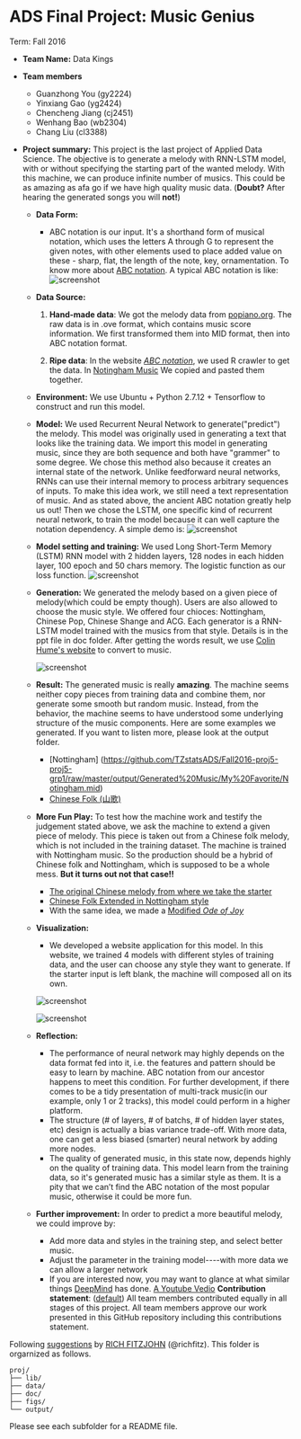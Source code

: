 # ADS Final Project: Music Genius

Term: Fall 2016

+ **Team Name:** Data Kings
+ **Team members**
	+ Guanzhong You (gy2224)
	+ Yinxiang Gao (yg2424)
	+ Chencheng Jiang (cj2451)
	+ Wenhang Bao (wb2304)
	+ Chang Liu (cl3388)

+ **Project summary:** This project is the last project of Applied Data Science. The objective is to generate a melody with RNN-LSTM model, with or without specifying the starting part of the wanted melody. With this machine, we can produce infinite number of musics. This could be as amazing as afa go if we have high quality music data. (**Doubt?** After hearing the generated songs you will **not!**)

	+ __Data Form:__
	
		+ ABC notation is our input. It's a shorthand form of musical notation, which uses the letters A through G to represent the given notes, with other elements used to place added value on these - sharp, flat, the length of the note, key, ornamentation. To know more about [ABC notation](https://en.wikipedia.org/wiki/ABC_notation). A typical ABC notation is like: 
	![screenshot](https://raw.githubusercontent.com/TZstatsADS/Fall2016-proj5-proj5-grp1/master/doc/ABC%20example.png)
	
	+ __Data Source:__
	
		1. **Hand-made data**: We got the melody data from [popiano.org](http://www.popiano.org/big5/piano/). The raw data is in .ove format, which contains music score information. We first transformed them into MID format, then into ABC notation format. 
		
		2. **Ripe data**: In the website [*ABC notation*](http://abcnotation.com/), we used R crawler to get the data. In [Notingham Music](http://abc.sourceforge.net/NMD/) We copied and pasted them together. 
		
	+ __Environment:__ We use Ubuntu + Python 2.7.12 + Tensorflow to construct and run this model.
	
	+ __Model:__ We used Recurrent Neural Network to generate("predict") the melody. This model was originally used in generating a text that looks like the training data. We import this model in generating music, since they are both sequence and both have "grammer" to some degree. We chose this method also because it creates an internal state of the network. Unlike feedforward neural networks, RNNs can use their internal memory to process arbitrary sequences of inputs. To make this idea work, we still need a text representation of music. And as stated above, the ancient ABC notation greatly help us out! Then we chose the LSTM, one specific kind of recurrent neural network, to train the model because it can well capture the notation dependency. A simple demo is:
	![screenshot](https://github.com/TZstatsADS/Fall2016-proj5-proj5-grp1/blob/master/doc/RNN.png)
	
	+ __Model setting and training:__ We used Long Short-Term Memory (LSTM) RNN model with 2 hidden layers, 128 nodes in each hidden layer, 100 epoch and 50 chars memory. The logistic function as our loss function. 
	![screenshot](https://github.com/TZstatsADS/Fall2016-proj5-proj5-grp1/blob/master/doc/loss_function.png)
	
	+ __Generation:__ We generated the melody based on a given piece of melody(which could be empty though). Users are also allowed to choose the music style. We offered four chioces: Nottingham, Chinese Pop, Chinese Shange and ACG. Each generator is a RNN-LSTM model trained with the musics from that style. Details is in the ppt file in doc folder. After getting the words result, we use [Colin Hume's website](http://colinhume.com/music.aspx#) to convert to music.
	
		![screenshot](https://raw.githubusercontent.com/TZstatsADS/Fall2016-proj5-proj5-grp1/master/doc/RNN%20illustration.gif)
	
	+ __Result:__ The generated music is really __amazing__. The machine seems neither copy pieces from training data and combine them, nor generate some smooth but random music. Instead, from the behavior, the machine seems to have understood some underlying structure of the music components. Here are some examples we generated. If you want to listen more, please look at the output folder.
		+ [Nottingham] (https://github.com/TZstatsADS/Fall2016-proj5-proj5-grp1/raw/master/output/Generated%20Music/My%20Favorite/Notingham.mid)
		+ [Chinese Folk (山歌)](https://github.com/TZstatsADS/Fall2016-proj5-proj5-grp1/raw/master/output/Generated%20Music/My%20Favorite/Chinese%20Folk.mid)
	+ __More Fun Play:__ To test how the machine work and testify the judgement stated above, we ask the machine to extend a given piece of melody. This piece is taken out from a Chinese folk melody, which is not included in the training dataset. The machine is trained with Nottingham music. So the production should be a hybrid of Chinese folk and Nottingham, which is supposed to be a whole mess. __But it turns out not that case!!__
		+ [The original Chinese melody from where we take the starter](https://github.com/TZstatsADS/Fall2016-proj5-proj5-grp1/raw/master/output/Generated%20Music/Experiment%20%20Music/Original%20(Chinese%20Folk).mid)
		+ [Chinese Folk Extended in Nottingham style](https://github.com/TZstatsADS/Fall2016-proj5-proj5-grp1/raw/master/output/Generated%20Music/Experiment%20%20Music/Generated%20(Notingham%20Style).mid)
		+ With the same idea, we made a [Modified *Ode of Joy*](https://github.com/TZstatsADS/Fall2016-proj5-proj5-grp1/raw/master/output/Generated%20Music/Experiment%20%20Music/Generated%20with%20Ode%20of%20Joy%20Starter.mid)

	+ **Visualization:**
		+ We developed a website application for this model. In this website, we trained 4 models with different styles of training data, and the user can choose any style they want to generate. If the starter input is left blank, the machine will composed all on its own.
		
		![screenshot](https://raw.githubusercontent.com/TZstatsADS/Fall2016-proj5-proj5-grp1/master/doc/Web%20shot%201.png)
		
		![screenshot](https://raw.githubusercontent.com/TZstatsADS/Fall2016-proj5-proj5-grp1/master/doc/Web%20shot%202.png)
		
	+ __Reflection:__
		+ The performance of neural network may highly depends on the data format fed into it, i.e. the features and pattern should be easy to learn by machine. ABC notation from our ancestor happens to meet this condition. For further development, if there comes to be a tidy presentation of multi-track music(in our example, only 1 or 2 tracks), this model could perform in a higher platform.
		+ The structure (# of layers, # of batchs, # of hidden layer states, etc) design is actually a bias variance trade-off. With more data, one can get a less biased (smarter) neural network by adding more nodes.
		+ The quality of generated music, in this state now, depends highly on the quality of training data. This model learn from the training data, so it's generated music has a similar style as them. It is a pity that we can’t find the ABC notation of the most popular music, otherwise it could be more fun.
		
	+ __Further improvement:__ In order to predict a more beautiful melody, we could improve by: 
		+ Add more data and styles in the training step, and select better music.
		+ Adjust the parameter in the training model----with more data we can allow a larger network
		+ If you are interested now, you may want to glance at what similar things [DeepMind](https://deepmind.com/blog/wavenet-generative-model-raw-audio/) has done.
	[A Youtube Vedio](https://www.youtube.com/watch?v=j0VRoXTueb0&feature=youtu.be)	
__Contribution statement__: ([default](doc/a_note_on_contributions.md)) All team members contributed equally in all stages of this project. All team members approve our work presented in this GitHub repository including this contributions statement. 

Following [suggestions](http://nicercode.github.io/blog/2013-04-05-projects/) by [RICH FITZJOHN](http://nicercode.github.io/about/#Team) (@richfitz). This folder is orgarnized as follows.

```
proj/
├── lib/
├── data/
├── doc/
├── figs/
└── output/
```

Please see each subfolder for a README file.
